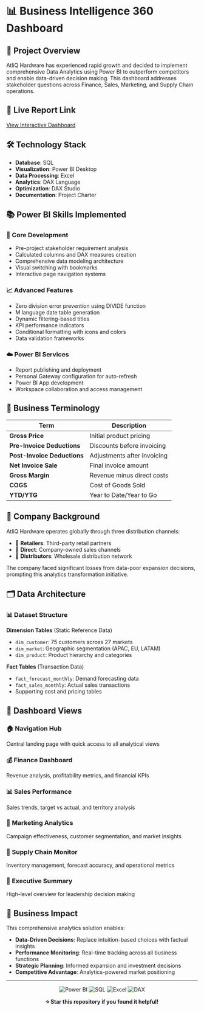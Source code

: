 # 📊 Business Intelligence 360 Dashboard

## 🎯 Project Overview
AtliQ Hardware has experienced rapid growth and decided to implement comprehensive Data Analytics using Power BI to outperform competitors and enable data-driven decision making. This dashboard addresses stakeholder questions across Finance, Sales, Marketing, and Supply Chain operations.

## 🔗 Live Report Link
[View Interactive Dashboard](#)

## 🛠️ Technology Stack
- **Database**: SQL
- **Visualization**: Power BI Desktop
- **Data Processing**: Excel
- **Analytics**: DAX Language
- **Optimization**: DAX Studio
- **Documentation**: Project Charter

## 📚 Power BI Skills Implemented

### 🔧 Core Development
- Pre-project stakeholder requirement analysis
- Calculated columns and DAX measures creation
- Comprehensive data modeling architecture
- Visual switching with bookmarks
- Interactive page navigation systems

### 📈 Advanced Features
- Zero division error prevention using DIVIDE function
- M language date table generation
- Dynamic filtering-based titles
- KPI performance indicators
- Conditional formatting with icons and colors
- Data validation frameworks

### ☁️ Power BI Services
- Report publishing and deployment
- Personal Gateway configuration for auto-refresh
- Power BI App development
- Workspace collaboration and access management

## 💼 Business Terminology

| Term | Description |
|------|-------------|
| **Gross Price** | Initial product pricing |
| **Pre-Invoice Deductions** | Discounts before invoicing |
| **Post-Invoice Deductions** | Adjustments after invoicing |
| **Net Invoice Sale** | Final invoice amount |
| **Gross Margin** | Revenue minus direct costs |
| **COGS** | Cost of Goods Sold |
| **YTD/YTG** | Year to Date/Year to Go |

## 🏢 Company Background
AtliQ Hardware operates globally through three distribution channels:
- 🏪 **Retailers**: Third-party retail partners
- 🎯 **Direct**: Company-owned sales channels  
- 🚚 **Distributors**: Wholesale distribution network

The company faced significant losses from data-poor expansion decisions, prompting this analytics transformation initiative.

## 🗂️ Data Architecture

### 📊 Dataset Structure
**Dimension Tables** (Static Reference Data)
- `dim_customer`: 75 customers across 27 markets
- `dim_market`: Geographic segmentation (APAC, EU, LATAM)
- `dim_product`: Product hierarchy and categories

**Fact Tables** (Transaction Data)
- `fact_forecast_monthly`: Demand forecasting data
- `fact_sales_monthly`: Actual sales transactions
- Supporting cost and pricing tables

## 🎨 Dashboard Views

### 🏠 Navigation Hub
Central landing page with quick access to all analytical views

### 💰 Finance Dashboard
Revenue analysis, profitability metrics, and financial KPIs

### 📊 Sales Performance  
Sales trends, target vs actual, and territory analysis

### 🎯 Marketing Analytics
Campaign effectiveness, customer segmentation, and market insights

### 🔗 Supply Chain Monitor
Inventory management, forecast accuracy, and operational metrics

### 👔 Executive Summary
High-level overview for leadership decision making

## 🎯 Business Impact
This comprehensive analytics solution enables:
- **Data-Driven Decisions**: Replace intuition-based choices with factual insights
- **Performance Monitoring**: Real-time tracking across all business functions
- **Strategic Planning**: Informed expansion and investment decisions
- **Competitive Advantage**: Analytics-powered market positioning

---

<div align="center">

![Power BI](https://img.shields.io/badge/Power%20BI-F2C811?style=for-the-badge&logo=powerbi&logoColor=black)
![SQL](https://img.shields.io/badge/SQL-336791?style=for-the-badge&logo=postgresql&logoColor=white)
![Excel](https://img.shields.io/badge/Excel-217346?style=for-the-badge&logo=microsoftexcel&logoColor=white)
![DAX](https://img.shields.io/badge/DAX-FF6B35?style=for-the-badge&logoColor=white)

**⭐ Star this repository if you found it helpful!**

</div>
